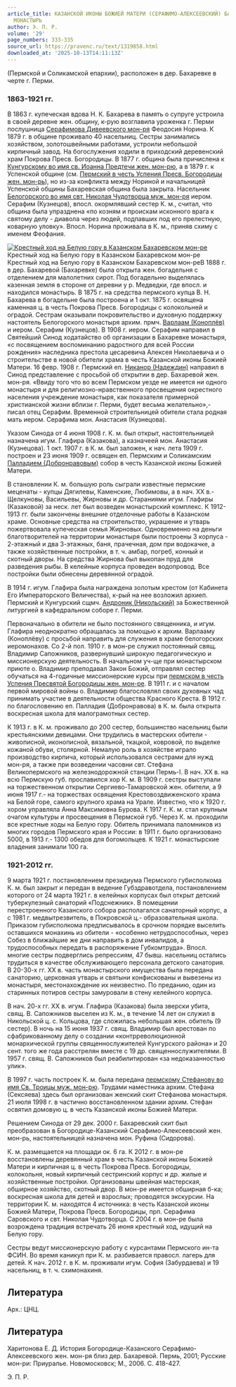 ```yaml
---
article_title: КАЗАНСКОЙ ИКОНЫ БОЖИЕЙ МАТЕРИ (СЕРАФИМО-АЛЕКСЕЕВСКИЙ) БАХАРЕВСКИЙ ЖЕНСКИЙ
  МОНАСТЫРЬ
author: Э. П. Р.
volume: '29'
page_numbers: 333-335
source_url: https://pravenc.ru/text/1319858.html
downloaded_at: '2025-10-13T14:11:13Z'
---
```


(Пермской и Соликамской епархии), расположен в дер. Бахаревке в черте г. Перми.

### 1863-1921 гг.

В 1863 г. купеческая вдова Н. К. Бахарева в память о супруге устроила в своей деревне жен. общину, к-рую возглавила уроженка г. Перми послушница [Серафимова Дивеевского мон-ря](<https://pravenc.ru/text/Серафимова Дивеевского мон-ря.html>) Феодосия Норина. К 1879 г. в общине проживало 40 насельниц. Сестры занимались хозяйством, золотошвейными работами, устроили небольшой кирпичный завод. На богослужения ходили в приходский деревенский храм Покрова Пресв. Богородицы. В 1877 г. община была причислена к [Кунгурскому во имя св. Иоанна Предтечи жен. мон-рю](<https://pravenc.ru/text/Кунгурскому во имя св  Иоанна Предтечи жен  мон-рю.html>), а в 1879 г. к Успенской общине (см. [Пермский в честь Успения Пресв. Богородицы жен. мон-рь](<https://pravenc.ru/text/Пермский в честь Успения Пресв  Богородицы жен  мон-рь.html>)), но из-за конфликта между Нориной и начальницей Успенской общины Бахаревская община была закрыта. Насельник [Белогорского во имя свт. Николая Чудотворца муж. мон-ря](<https://pravenc.ru/text/Белогорского во имя свт  Николая Чудотворца муж  мон-ря.html>) иером. Серафим (Кузнецов), впосл. окормлявший сестер К. м., считал, что община была упразднена «по козням и проискам исконного врага к святому делу - диавола через людей, подпавших под его прелестную, коварную уловку». Впосл. Норина проживала в К. м., приняв схиму с именем Феофания.

[![Крестный ход на Белую гору в Казанском Бахаревском мон-ре](https://pravenc.ru/data/2012/09/11/1233265661/i200.jpg "Кликните для увеличения картинки")](https://pravenc.ru/data/2012/09/11/1233265661/i400.jpg)Крестный ход на Белую гору в Казанском Бахаревском мон-ре  
Крестный ход на Белую гору в Казанском Бахаревском мон-реВ 1888 г. в дер. Бахаревой (Бахаревке) была открыта жен. богадельня с отделением для малолетних сирот. Под богадельню выделялась казенная земля в стороне от деревни у р. Медведки, где впосл. и находился монастырь. В 1875 г. на средства пермского купца В. Н. Бахарева в богадельне была построена и 1 окт. 1875 г. освящена каменная ц. в честь Покрова Пресв. Богородицы с колокольней и оградой. Сестрам оказывали покровительство и духовную поддержку настоятель Белогорского монастыря архим. прмч. [Варлаам (Коноплёв)](<https://pravenc.ru/text/Варлаам (Коноплёв).html>) и иером. Серафим (Кузнецов). В 1908 г. иером. Серафим направил в Святейший Синод ходатайство об организации в Бахаревке монастыря, «с посвящением воспоминанию радостного для всей России рождения» наследника престола цесаревича Алексея Николаевича и о строительстве в новой обители храма в честь Казанской иконы Божией Матери. 16 февр. 1908 г. Пермский еп. [Никанор (Надеждин)](<https://pravenc.ru/text/Никанор (Надеждин).html>) направил в Синод представление с просьбой об открытии в дер. Бахаревой жен. мон-ря. «Ввиду того что во всем Пермском уезде не имеется ни одного монастыря и для религиозно-нравственного просвещения окрестного населения учреждение монастыря, как показателя примерной христианской жизни вблизи г. Перми, будет весьма желательно»,- писал отец Серафим. Временной строительницей обители стала родная мать иером. Серафима мон. Анастасия (Кузнецова).

Указом Синода от 4 июня 1908 г. К. м. был открыт, настоятельницей назначена игум. Глафира (Казакова), а казначеей мон. Анастасия (Кузнецова). 1 окт. 1907 г. в К. м. был заложен, к нач. лета 1909 г. построен и 23 июня 1909 г. освящен еп. Пермским и Соликамским [Палладием (Добронравовым)](<https://pravenc.ru/text/Палладием (Добронравовым).html>) собор в честь Казанской иконы Божией Матери.

В становлении К. м. большую роль сыграли известные пермские меценаты - купцы Дягилевы, Каменские, Любимовы, а в нач. XX в.- Щелкуновы, Васильевы, Жирновы и др. Стараниями игум. Глафиры (Казаковой) за неск. лет был возведен монастырский комплекс. К 1912-1913 гг. были закончены внешние отделочные работы в Казанском храме. Основные средства на строительство, украшение и утварь пожертвовала купеческая семья Жирновых. Одновременно на деньги благотворителей на территории монастыря были построены 3 корпуса - 2-этажный и два 3-этажных, баня, прачечная, дом при водокачке, а также хозяйственные постройки, в т. ч. амбар, погреб, конный и скотный дворы. На средства Жирнова был выкопан пруд для разведения рыбы. В келейные корпуса проведен водопровод. Все постройки были обнесены деревянной оградой.

В 1914 г. игум. Глафира была награждена золотым крестом (от Кабинета Его Императорского Величества), к-рый на нее возложил архиеп. Пермский и Кунгурский сщмч. [Андроник (Никольский)](<https://pravenc.ru/text/Андроник (Никольский).html>) за Божественной литургией в кафедральном соборе г. Перми.

Первоначально в обители не было постоянного священника, и игум. Глафира неоднократно обращалась за помощью к архим. Варлааму (Коноплёву) с просьбой направить для служения в храме белогорских иеромонахов. Со 2-й пол. 1910 г. в мон-ре служил постоянный свящ. Владимир Сапожников, развернувший широкую педагогическую и миссионерскую деятельность. В начальном уч-ще при монастырском приюте о. Владимир преподавал Закон Божий, отправлял сестер обучаться на 4-годичные миссионерские курсы при [пермском в честь Успения Пресвятой Богородицы жен. мон-ре](<https://pravenc.ru/text/пермском в честь Успения Пресвятой Богородицы жен  мон-ре.html>). В 1911 г. и с началом первой мировой войны о. Владимир благословлял своих духовных чад принимать участие в деятельности общества Красного Креста. В 1912 г. по благословению еп. Палладия (Добронравова) в К. м. была открыта воскресная школа для малограмотных сестер.

К 1913 г. в К. м. проживало до 200 сестер, большинство насельниц были крестьянскими девицами. Они трудились в мастерских обители - живописной, иконописной, вязальной, ткацкой, ковровой, по выделке кожаной обуви, столярной. Немалую роль в хозяйстве играло производство кирпича, который использовался сестрами для нужд мон-ря, а также при возведении часовни свт. Стефана Великопермского на железнодорожной станции Пермь-I. В нач. XX в. на всю Пермскую губ. прославился хор К. м. В 1909 г. сестры выступали на торжественном открытии Сергиево-Тамаровской жен. обители, а 9 июня 1917 г.- на торжествах освящения Крестовоздвиженского храма на Белой горе, самого крупного храма на Урале. Известно, что к 1920 г. хором управляла Анна Максимовна Бурова. К 1917 г. К. м. стал крупным очагом культуры и просвещения в Пермской губ. Через К. м. проходили все крестные ходы на Белую гору. Обитель принимала паломников из многих городов Пермского края и России: в 1911 г. было организовано 5000, в 1913 г.- 1300 обедов для богомольцев. К 1921 г. монастырские владения занимали 100 га.

### 1921-2012 гг.

9 марта 1921 г. постановлением президиума Пермского губисполкома К. м. был закрыт и передан в ведение Губздравотдела, постановлением которого от 24 марта 1921 г. в келейных корпусах был открыт детский туберкулезный санаторий «Подснежник». В помещении перестроенного Казанского собора располагался санаторный корпус, а с 1981 г. медвытрезвитель, в Покровской ц.- образовательная школа. Приказом губисполкома предписывалось в срочном порядке выселить оставшихся монахинь из обители - «особенно нетрудоспособных, через Собез в ближайшие же дни направить в дом инвалидов, а трудоспособных передать в распоряжение Губкомтруда». Впосл. многие сестры подверглись репрессиям, 47 бывш. насельниц остались трудиться в качестве обслуживающего персонала детского санатория. В 20-30-х гг. XX в. часть монастырского имущества была передана санаторию, церковная утварь и святыни конфискованы и вывезены из монастыря, местонахождение их неизвестно. По преданию, один из старинных потиров сестры замуровали в стену келейного корпуса.

В нач. 20-х гг. XX в. игум. Глафира (Казакова) была зверски убита, свящ. В. Сапожников выселен из К. м., в течение 14 лет он служил в Никольской ц. с. Кольцова, где сложилась небольшая жен. обитель (9 сестер). В ночь на 15 июня 1937 г. свящ. Владимир был арестован по сфабрикованному делу о создании «контрреволюционной монархической группы священнослужителей Кунгурского района» и 20 сент. того же года расстрелян вместе с 19 др. священнослужителями. В 1957 г. свящ. В. Сапожников был реабилитирован «за недоказанностью улик».

В 1997 г. часть построек К. м. была передана [пермскому Стефанову во имя Св. Троицы муж. мон-рю](<https://pravenc.ru/text/пермскому Стефанову во имя Св  Троицы муж  мон-рю.html>). Трудами наместника архим. Стефана (Сексяева) здесь был организован женский скит Стефанова монастыря. 21 июля 1998 г. в частично восстановленном здании архим. Стефан освятил домовую ц. в честь Казанской иконы Божией Матери.

Решением Синода от 29 дек. 2000 г. Бахаревский скит был преобразован в Богородице-Казанский Серафимо-Алексеевский жен. мон-рь, настоятельницей назначена мон. Руфина (Сидорова).

К. м. размещается на площади ок. 6 га. К 2012 г. в мон-ре восстановлены деревянный храм в честь Казанской иконы Божией Матери и кирпичная ц. в честь Покрова Пресв. Богородицы, колокольня, новый кирпичный сестринский корпус и др. жилые и хозяйственные постройки. Организованы швейная мастерская, обширное хозяйство, скотный двор. В мон-ре имеется обширная б-ка; воскресная школа для детей и взрослых; проводятся экскурсии. На территории К. м. находятся 4 источника: в честь Казанской иконы Божией Матери, Покрова Пресв. Богородицы, прп. Серафима Саровского и свт. Николая Чудотворца. С 2004 г. в мон-ре была возрождена традиция встречать 26 июня крестный ход, идущий на Белую гору.

Сестры ведут миссионерскую работу с курсантами Пермского ин-та ФСИН. Во время каникул при К. м. разбивается правосл. лагерь для детей. К нач. 2012 г. в К. м. проживали игум. София (Забурдаева) и 19 насельниц, в т. ч. схимонахиня.

## Литература

Арх.: ЦНЦ.

## Литература

Харитонова Е. Д. История Богородице-Казанского Серафимо-Алексеевского жен. мон-ря близ дер. Бахаревой. Пермь, 2001; Русские мон-ри: Приуралье. Новомосковск; М., 2006. С. 418-427.

Э. П. Р.
